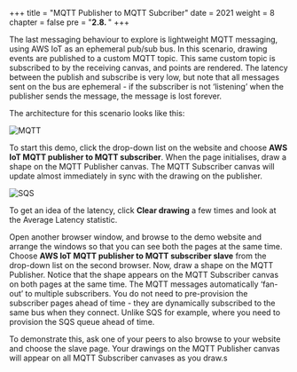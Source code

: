 +++
title = "MQTT Publisher to MQTT Subcriber"
date = 2021
weight = 8
chapter = false
pre = "<b>2.8. </b>"
+++

The last messaging behaviour to explore is lightweight MQTT messaging, using AWS IoT as an ephemeral pub/sub bus. In this scenario, drawing events are published to a custom MQTT topic. This same custom topic is subscribed to by the receiving canvas, and points are rendered. The latency between the publish and subscribe is very low, but note that all messages sent on the bus are ephemeral - if the subscriber is not ‘listening’ when the publisher sends the message, the message is lost forever.

The architecture for this scenario looks like this:

![MQTT](/images/2/iotpubsubarchitecture.png?width=50pc)

To start this demo, click the drop-down list on the website and choose **AWS IoT MQTT publisher to MQTT subscriber**. When the page initialises, draw a shape on the MQTT Publisher canvas. The MQTT Subscriber canvas will update almost immediately in sync with the drawing on the publisher.

![SQS](/images/2/36.png?width=90pc)

To get an idea of the latency, click **Clear drawing** a few times and look at the Average Latency statistic.

Open another browser window, and browse to the demo website and arrange the windows so that you can see both the pages at the same time. Choose **AWS IoT MQTT publisher to MQTT subscriber slave** from the drop-down list on the second browser. Now, draw a shape on the MQTT Publisher. Notice that the shape appears on the MQTT Subscriber canvas on both pages at the same time. The MQTT messages automatically ‘fan-out’ to multiple subscribers. You do not need to pre-provision the subscriber pages ahead of time - they are dynamically subscribed to the same bus when they connect. Unlike SQS for example, where you need to provision the SQS queue ahead of time.

To demonstrate this, ask one of your peers to also browse to your website and choose the slave page. Your drawings on the MQTT Publisher canvas will appear on all MQTT Subscriber canvases as you draw.s